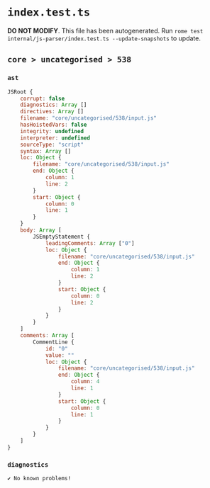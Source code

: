 # `index.test.ts`

**DO NOT MODIFY**. This file has been autogenerated. Run `rome test internal/js-parser/index.test.ts --update-snapshots` to update.

## `core > uncategorised > 538`

### `ast`

```javascript
JSRoot {
	corrupt: false
	diagnostics: Array []
	directives: Array []
	filename: "core/uncategorised/538/input.js"
	hasHoistedVars: false
	integrity: undefined
	interpreter: undefined
	sourceType: "script"
	syntax: Array []
	loc: Object {
		filename: "core/uncategorised/538/input.js"
		end: Object {
			column: 1
			line: 2
		}
		start: Object {
			column: 0
			line: 1
		}
	}
	body: Array [
		JSEmptyStatement {
			leadingComments: Array ["0"]
			loc: Object {
				filename: "core/uncategorised/538/input.js"
				end: Object {
					column: 1
					line: 2
				}
				start: Object {
					column: 0
					line: 2
				}
			}
		}
	]
	comments: Array [
		CommentLine {
			id: "0"
			value: ""
			loc: Object {
				filename: "core/uncategorised/538/input.js"
				end: Object {
					column: 4
					line: 1
				}
				start: Object {
					column: 0
					line: 1
				}
			}
		}
	]
}
```

### `diagnostics`

```
✔ No known problems!

```
